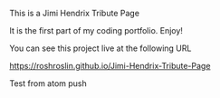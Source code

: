 This is a Jimi Hendrix Tribute Page

It is the first part of my coding portfolio. Enjoy!

You can see this project live at the following URL

https://roshroslin.github.io/Jimi-Hendrix-Tribute-Page

Test from atom push
